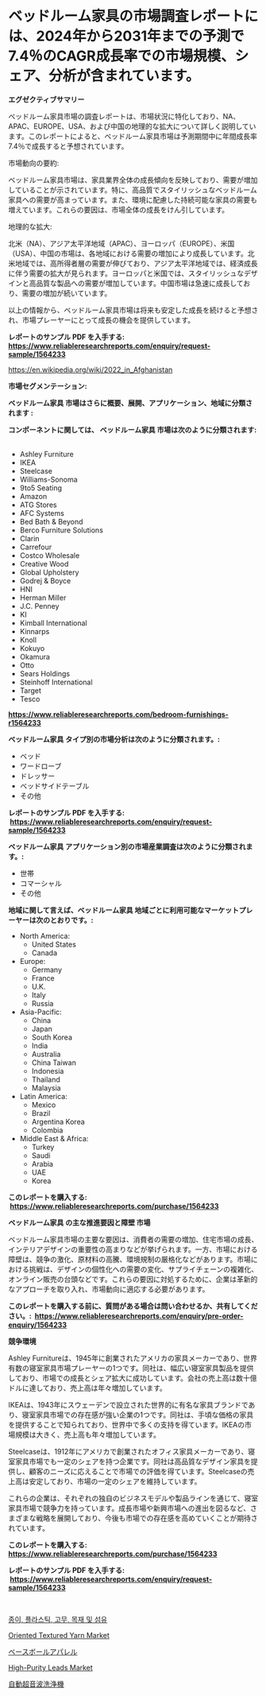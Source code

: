 <p><h1>ベッドルーム家具の市場調査レポートには、2024年から2031年までの予測で7.4％のCAGR成長率での市場規模、シェア、分析が含まれています。</h1></p><p><strong>エグゼクティブサマリー</strong></p>
<p><p>ベッドルーム家具市場の調査レポートは、市場状況に特化しており、NA、APAC、EUROPE、USA、および中国の地理的な拡大について詳しく説明しています。このレポートによると、ベッドルーム家具市場は予測期間中に年間成長率7.4％で成長すると予想されています。</p><p>市場動向の要約:</p><p>ベッドルーム家具市場は、家具業界全体の成長傾向を反映しており、需要が増加していることが示されています。特に、高品質でスタイリッシュなベッドルーム家具への需要が高まっています。また、環境に配慮した持続可能な家具の需要も増えています。これらの要因は、市場全体の成長をけん引しています。</p><p>地理的な拡大:</p><p>北米（NA）、アジア太平洋地域（APAC）、ヨーロッパ（EUROPE）、米国（USA）、中国の市場は、各地域における需要の増加により成長しています。北米地域では、高所得者層の需要が伸びており、アジア太平洋地域では、経済成長に伴う需要の拡大が見られます。ヨーロッパと米国では、スタイリッシュなデザインと高品質な製品への需要が増加しています。中国市場は急速に成長しており、需要の増加が続いています。</p><p>以上の情報から、ベッドルーム家具市場は将来も安定した成長を続けると予想され、市場プレーヤーにとって成長の機会を提供しています。</p></p>
<p><strong>レポートのサンプル PDF を入手する: <a href="https://www.reliableresearchreports.com/enquiry/request-sample/1564233">https://www.reliableresearchreports.com/enquiry/request-sample/1564233</a></strong></p>
<p><a href="https://en.wikipedia.org/wiki/2022_in_Afghanistan">https://en.wikipedia.org/wiki/2022_in_Afghanistan</a></p>
<p><strong>市場セグメンテーション:</strong></p>
<p><strong> ベッドルーム家具 市場はさらに概要、展開、アプリケーション、地域に分類されます :</strong></p>
<p><strong>コンポーネントに関しては、 ベッドルーム家具 市場は次のように分類されます: &nbsp;</strong></p>
<p><ul><li>Ashley Furniture</li><li>IKEA</li><li>Steelcase</li><li>Williams-Sonoma</li><li>9to5 Seating</li><li>Amazon</li><li>ATG Stores</li><li>AFC Systems</li><li>Bed Bath & Beyond</li><li>Berco Furniture Solutions</li><li>Clarin</li><li>Carrefour</li><li>Costco Wholesale</li><li>Creative Wood</li><li>Global Upholstery</li><li>Godrej & Boyce</li><li>HNI</li><li>Herman Miller</li><li>J.C. Penney</li><li>KI</li><li>Kimball International</li><li>Kinnarps</li><li>Knoll</li><li>Kokuyo</li><li>Okamura</li><li>Otto</li><li>Sears Holdings</li><li>Steinhoff International</li><li>Target</li><li>Tesco</li></ul></p>
<p><strong><a href="https://www.reliableresearchreports.com/bedroom-furnishings-r1564233">https://www.reliableresearchreports.com/bedroom-furnishings-r1564233</a></strong></p>
<p><strong> ベッドルーム家具 タイプ別の市場分析は次のように分類されます。:</strong></p>
<p><ul><li>ベッド</li><li>ワードローブ</li><li>ドレッサー</li><li>ベッドサイドテーブル</li><li>その他</li></ul></p>
<p><strong>レポートのサンプル PDF を入手する: &nbsp;<a href="https://www.reliableresearchreports.com/enquiry/request-sample/1564233">https://www.reliableresearchreports.com/enquiry/request-sample/1564233</a></strong></p>
<p><strong> ベッドルーム家具 アプリケーション別の市場産業調査は次のように分類されます。:</strong></p>
<p><ul><li>世帯</li><li>コマーシャル</li><li>その他</li></ul></p>
<p><strong>地域に関して言えば、ベッドルーム家具 地域ごとに利用可能なマーケットプレーヤーは次のとおりです。:</strong></p>
<p><ul>
    <li>
        North America:
        <ul>
            <li>United States</li>
            <li>Canada</li>
        </ul>
    </li>
    <li>
        Europe:
        <ul>
            <li>Germany</li>
            <li>France</li>
            <li>U.K.</li>
            <li>Italy</li>
            <li>Russia</li>
        </ul>
    </li>
    <li>
        Asia-Pacific:
        <ul>
            <li>China</li>
            <li>Japan</li>
            <li>South Korea</li>
            <li>India</li>
            <li>Australia</li>
            <li>China Taiwan</li>
            <li>Indonesia</li>
            <li>Thailand</li>
            <li>Malaysia</li>
        </ul>
    </li>
    <li>
        Latin America:
        <ul>
            <li>Mexico</li>
            <li>Brazil</li>
            <li>Argentina Korea</li>
            <li>Colombia</li>
        </ul>
    </li>
    <li>
        Middle East & Africa:
        <ul>
            <li>Turkey</li>
            <li>Saudi</li>
            <li>Arabia</li>
            <li>UAE</li>
            <li>Korea</li>
        </ul>
    </li>
    </ul></p>
<p><strong>このレポートを購入する: &nbsp;<a href="https://www.reliableresearchreports.com/purchase/1564233">https://www.reliableresearchreports.com/purchase/1564233</a></strong></p>
<p><strong>ベッドルーム家具 の主な推進要因と障壁 市場</strong></p>
<p><p>ベッドルーム家具市場の主要な要因は、消費者の需要の増加、住宅市場の成長、インテリアデザインの重要性の高まりなどが挙げられます。一方、市場における障壁は、競争の激化、原材料の高騰、環境規制の厳格化などがあります。市場における挑戦は、デザインの個性化への需要の変化、サプライチェーンの複雑化、オンライン販売の台頭などです。これらの要因に対処するために、企業は革新的なアプローチを取り入れ、市場動向に適応する必要があります。</p></p>
<p><strong>このレポートを購入する前に、質問がある場合は問い合わせるか、共有してください。:&nbsp; <a href="https://www.reliableresearchreports.com/enquiry/pre-order-enquiry/1564233">https://www.reliableresearchreports.com/enquiry/pre-order-enquiry/1564233</a></strong></p>
<p><strong>競争環境</strong></p>
<p><p>Ashley Furnitureは、1945年に創業されたアメリカの家具メーカーであり、世界有数の寝室家具市場プレーヤーの1つです。同社は、幅広い寝室家具製品を提供しており、市場での成長とシェア拡大に成功しています。会社の売上高は数十億ドルに達しており、売上高は年々増加しています。</p><p>IKEAは、1943年にスウェーデンで設立された世界的に有名な家具ブランドであり、寝室家具市場での存在感が強い企業の1つです。同社は、手頃な価格の家具を提供することで知られており、世界中で多くの支持を得ています。IKEAの市場規模は大きく、売上高も年々増加しています。</p><p>Steelcaseは、1912年にアメリカで創業されたオフィス家具メーカーであり、寝室家具市場でも一定のシェアを持つ企業です。同社は高品質なデザイン家具を提供し、顧客のニーズに応えることで市場での評価を得ています。Steelcaseの売上高は安定しており、市場の一定のシェアを維持しています。</p><p>これらの企業は、それぞれの独自のビジネスモデルや製品ラインを通じて、寝室家具市場で競争力を持っています。成長市場や新興市場への進出を図るなど、さまざまな戦略を展開しており、今後も市場での存在感を高めていくことが期待されています。</p></p>
<p><strong>このレポートを購入する: &nbsp; <a href="https://www.reliableresearchreports.com/purchase/1564233">https://www.reliableresearchreports.com/purchase/1564233</a></strong></p>
<p><strong>レポートのサンプル PDF を入手する: &nbsp;<a href="https://www.reliableresearchreports.com/enquiry/request-sample/1564233">https://www.reliableresearchreports.com/enquiry/request-sample/1564233</a></strong><strong></strong></p>
<p>&nbsp;</p>
<p><p><a href="https://github.com/LuckeyCorbin/Market-Research-Report-List-1/blob/main/166163710989.md">종이, 플라스틱, 고무, 목재 및 섬유</a></p><p><a href="https://github.com/RichRobinson5/Market-Research-Report-List-6/blob/main/oriented-textured-yarn-market.md">Oriented Textured Yarn Market</a></p><p><a href="https://github.com/RandallRunte2023/Market-Research-Report-List-2/blob/main/38744356353.md">ベースボールアパレル</a></p><p><a href="https://github.com/mandarincruisesvn/Market-Research-Report-List-1/blob/main/high-purity-leads-market.md">High-Purity Leads Market</a></p><p><a href="https://github.com/TerrellConn/Market-Research-Report-List-2/blob/main/53838836351.md">自動超音波洗浄機</a></p></p>